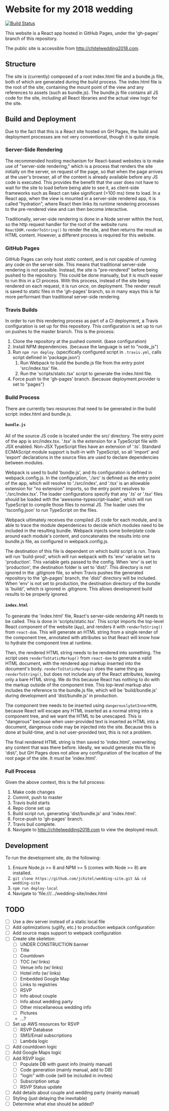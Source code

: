 # Website for my 2018 wedding

[![Build Status](https://travis-ci.org/jchitel/wedding-site.svg?branch=master)](https://travis-ci.org/jchitel/wedding-site)

This website is a React app hosted in GitHub Pages, under the 'gh-pages' branch
of this repository.

The public site is accessible from http://chitelwedding2018.com.

## Structure

The site is (currently) composed of a root index.html file and a bundle.js file,
both of which are generated during the build process. The index.html file
is the root of the site, containing the mount point of the view and any references
to assets (such as bundle.js). The bundle.js file contains all JS code for the site,
including all React libraries and the actual view logic for the site.

## Build and Deployment

Due to the fact that this is a React site hosted on GH Pages, the build and deployment
processes are not very conventional, though it is quite simple.

### Server-Side Rendering

The recommended hosting mechanism for React-based websites is to make use of
"server-side rendering," which is a process that renders the site initially on the
server, on request of the page, so that when the page arrives at the user's browser,
all of the content is already available before any JS code is executed. This provides
the benefit that the user does not have to wait for the site to load before being
able to see it, as client-side frameworks such as React can take significant (>100 ms)
time to load. In a React app, when the view is mounted in a server-side rendered app,
it is called "hydration", where React then links its runtime rendering processes to
the pre-rendered view and can then become interactive.

Traditionally, server-side rendering is done in a Node server within the host, so
the http request handler for the root of the website runs `ReactDOM.renderToString()`
to render the site, and then returns the result as HTML content. However, a different
process is required for this website.

### GitHub Pages

GitHub Pages can only host *static* content, and is not capable of running any code
on the server side. This means that traditional server-side rendering is not possible.
Instead, the site is "pre-rendered" before being pushed to the repository. This could
be done manually, but it is much easier to run this in a CI process. With this process,
instead of the site being rendered on each request, it is run once, on deployment.
The render result is saved to static files in the 'gh-pages' branch, so in many ways
this is far more performant than traditional server-side rendering.

### Travis Builds

In order to run this rendering process as part of a CI deployment, a Travis configuration
is set up for this repository. This configuration is set up to run on pushes to the master
branch. This is the process:

1. Clone the repository at the pushed commit. (base configuration)
2. Install NPM dependencies. (because the language is set to "node_js")
3. Run `npm run deploy`. (specifically configured script in `.travis.yml`, calls script defined in 'package.json')
   1. Run Webpack to build the bundle.js file from the entry point 'src/index.tsx' file.
   2. Run the 'scripts/static.tsx' script to generate the index.html file.
4. Force push to the 'gh-pages' branch. (because deployment.provider is set to "pages")

### Build Process

There are currently two resources that need to be generated in the build script: index.html
and bundle.js.

#### `bundle.js`

All of the source JS code is located under the src/ directory. The entry point of the app
is src/index.tsx. '.tsx' is the extension for a TypeScript file with JSX enabled. Non-JSX
TypeScript files have an extension of '.ts'. Standard ECMAScript module support is built-in
with TypeScript, so all 'import' and 'export' declarations in the source files are used
to declare dependencies between modules.

Webpack is used to build 'bundle.js', and its configuration is defined in webpack.config.js.
In the configuration, './src' is defined as the entry point of the app, which will resolve to
'./src/index', and '.tsx' is an allowable extension for "no extension" imports, so the entry
point resolves to './src/index.tsx'. The loader configurations specify that any '.ts' or '.tsx'
files should be loaded with the 'awesome-typescript-loader', which will run TypeScript to
compile those files to normal JS. The loader uses the 'tsconfig.json' to run TypeScript on
the files.

Webpack ultimately receives the compiled JS code for each module, and is able to trace the
module dependenices to decide which modules need to be included in the resulting bundle.
Webpack injects some boilerplate code around each module's content, and concatenates the
results into one bundle.js file, as configured in webpack.config.js.

The destination of this file is dependent on which build script is run. Travis will run
'build-prod', which will run webpack with its 'env' variable set to 'production'. This
variable gets passed to the config. When 'env' is set to 'production', the destination
folder is set to 'dist/'. This directory is not ignored in the .gitignore file, so when
Travis pushes the generated repository to the 'gh-pages' branch, the 'dist/' directory
will be included. When 'env' is not set to production, the destination directory of the
bundle is 'build/', which *is* ignored in .gitignore. This allows development build
results to be properly ignored.

#### `index.html`

To generate the 'index.html' file, React's server-side rendering API needs to be called.
This is done in 'scripts/static.tsx'. This script imports the top-level React component
of the website (`App`), and renders it with `renderToString()` from `react-dom`. This
will generate an HTML string from a single render of the component tree, annotated with
attributes so that React will know how to hydrate the component tree at runtime.

Then, the rendered HTML string needs to be rendered into something. The script uses
`renderToStaticMarkup()` from `react-dom` to generate a valid HTML document, with the
rendered app markup inserted into the document's body. `renderToStaticMarkup()` does the
same thing as `renderToString()`, but does not include any of the React attributes, leaving
only a bare HTML string. We do this because React has nothing to do with the markup
outside of the component tree. This top-level markup also includes the reference to the 
bundle.js file, which will be 'build/bundle.js' during development and 'dist/bundle.js'
in production.

The component tree needs to be inserted using `dangerouslySetInnerHTML` because React will
escape any HTML inserted as a normal string into a component tree, and we want the HTML
to be unescaped. This is "dangerous" because when user-provided text is inserted as HTML
into a document, dangerous code may be injected into the site. Because this is done at build-time,
and is not user-provided text, this is not a problem.

The final rendered HTML string is then saved to 'index.html', overwriting any content that was
there before. Ideally, we would generate this file in 'dist/', but GH Pages does not allow
any configuration of the location of the root page of the site. It *must* be 'index.html'.

### Full Process

Given the above context, this is the full process:

1. Make code changes
2. Commit, push to master
3. Travis build starts
4. Repo clone set up
5. Build script run, generating 'dist/bundle.js' and 'index.html'.
6. Force-push to 'gh-pages' branch.
7. Travis buil complete.
8. Navigate to http://chitelwedding2018.com to view the deployed result.

## Development

To run the development site, do the following:

1. Ensure Node.js >= 8 and NPM >= 5 (comes with Node >= 8) are installed.
2. `git clone https://github.com/jchitel/wedding-site.git && cd wedding-site`
3. `npm run deploy-local`
4. Navigate to 'file:///.../wedding-site/index.html

## TODO

- [ ] Use a dev server instead of a static local file
- [ ] Add optimizations (uglify, etc.) to production webpack configuration
- [ ] Add source maps support to webpack configuration
- [ ] Create site skeleton:
  - [ ] UNDER CONSTRUCTION banner
  - [ ] Title
  - [ ] Countdown
  - [ ] TOC (w/ links)
  - [ ] Venue info (w/ links)
  - [ ] Hotel info (w/ links)
  - [ ] Embedded Google Map
  - [ ] Links to registries
  - [ ] RSVP
  - [ ] Info about couple
  - [ ] Info about wedding party
  - [ ] Other miscellaneous wedding info
  - [ ] Pictures
  - ...?
- [ ] Set up AWS resources for RSVP
  - [ ] RSVP Database
  - [ ] SMS/Email subscriptions
  - [ ] Lambda logic
- [ ] Add countdown logic
- [ ] Add Google Maps logic
- [ ] Add RSVP logic
  - [ ] Populate DB with guest info (mainly manual)
  - [ ] Code generation (mainly manual, add to DB)
  - [ ] "login" with code (will be included in invites)
  - [ ] Subscription setup
  - [ ] RSVP Status update
- [ ] Add details about couple and wedding party (mainly manual)
- [ ] Styling (just delaying the inevitable)
- [ ] Determine what else should be added?
